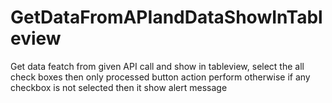 # GetDataFromAPIandDataShowInTableview
Get  data  featch from given API call and show in tableview, select the all check boxes then only processed button action perform otherwise if any checkbox is not selected then  it show alert message

